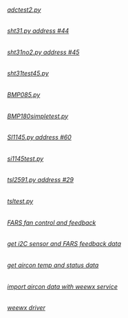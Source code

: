 ###### [adctest2.py](http://bit.ly/2F3H8c7) #
###### [sht31.py address #44](http://bit.ly/2HQSqDt) #
###### [sht31no2.py address #45](http://bit.ly/2HQarlj) #
###### [sht31test45.py](http://bit.ly/2HPAgll) #
###### [BMP085.py](https://goo.gl/9wFqHR) #
###### [BMP180simpletest.py](https://goo.gl/6BfRwl) #
###### [SI1145.py address #60](https://goo.gl/YTI9wA) #
###### [si1145test.py](https://goo.gl/zuTXIl) #
###### [tsl2591.py address #29](https://goo.gl/VjOmpS) #
###### [tsltest.py](https://goo.gl/YG5EIN) #
###### [FARS fan control and feedback](https://goo.gl/s4lYzv) #
###### [get i2C sensor and FARS feedback data](https://goo.gl/6wHKNw) #
###### [get aircon temp and status data](https://goo.gl/Ycjvhd) #
###### [import aircon data with weewx service](https://goo.gl/QGZ8Lo) #
###### [weewx driver](https://goo.gl/Cmtuo9) #
